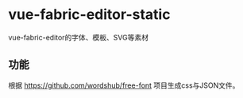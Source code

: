 # vue-fabric-editor-static
vue-fabric-editor的字体、模板、SVG等素材


## 功能
根据 https://github.com/wordshub/free-font 项目生成css与JSON文件。